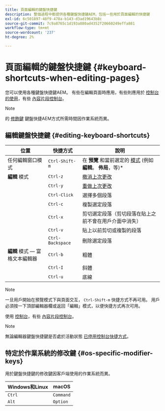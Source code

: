 ```yaml
---
title: 頁面編輯的鍵盤快捷鍵
description: 整個過程中都提供各種鍵盤快捷鍵AEM，包括一些用於頁面編輯的快捷鍵
exl-id: 6c501897-48f9-478a-b143-d3ad19643b8c
source-git-commit: 7c9a8765c1d193a880ad4352f20660249effa881
workflow-type: tm+mt
source-wordcount: '237'
ht-degree: 2%

---
```


# 頁面編輯的鍵盤快捷鍵 {#keyboard-shortcuts-when-editing-pages}

您可以使用各種鍵盤快捷鍵AEM。 有些在編輯頁面時應用，有些則應用於 [控制台的使用](/help/sites-cloud/authoring/getting-started/keyboard-shortcuts.md)，有些 [內容片段控制台](/help/sites-cloud/administering/content-fragments/content-fragments-console-keyboard-shortcuts.md)。

>[!NOTE]
>
>的 [修飾鍵](#os-specific-modifier-keys) 鍵盤快捷AEM方式所需時間因作業系統而異。

## 編輯鍵盤快捷鍵 {#editing-keyboard-shortcuts}

| 位置 | 快捷方式 | 說明 |
|---|---|---|
| 任何編輯窗口模式 | `Ctrl-Shift-m` | 在 **預覽** 和當前選定的 [模式](/help/sites-cloud/authoring/fundamentals/environment-tools.md#page-modes)</a> (例如 **編輯**。 **佈局**，等)* |
| **編輯** 模式 | `Ctrl-z` | [撤消上次更改](/help/sites-cloud/authoring/fundamentals/editing-content.md#undoing-and-redoing-page-edits) |
|  | `Ctrl-y` | [重做上次更改](/help/sites-cloud/authoring/fundamentals/editing-content.md#undoing-and-redoing-page-edits) |
|  | `Ctrl-Click` | 選擇多個段落 |
|  | `Ctrl-c` | 複製選定段落 |
|  | `Ctrl-x` | 剪切選定段落（剪切段落在貼上之前不會在用戶介面中消失） |
|  | `Ctrl-v` | 貼上以前剪切或複製的段落 |
|  | `Ctrl-Backspace` | 刪除選定段落 |
| **編輯** 模式 — 富格文本編輯器 | `Ctrl-b` | 粗體 |
|  | `Ctrl-I` | 斜體 |
|  | `Ctrl-u` | 底線 |

>[!NOTE]
>
>一旦用戶開始在預覽模式下與頁面交互， `Ctrl-Shift-m` 快捷方式不再可用。 用戶必須按一下頂部編輯器欄或返回「編輯」模式，以便快捷方式再次可用。

使用 [控制台](/help/sites-cloud/authoring/getting-started/keyboard-shortcuts.md)，有些 [內容片段控制台](/help/sites-cloud/administering/content-fragments/content-fragments-console-keyboard-shortcuts.md)。

>[!NOTE]
>
>無論編輯器鍵盤快捷鍵是否處於活動狀態 [已停用控制台快捷方式](/help/sites-cloud/authoring/getting-started/keyboard-shortcuts.md#deactivating-keyboard-shortcuts)。

## 特定於作業系統的修改鍵 {#os-specific-modifier-keys}

用於鍵盤快捷鍵的修改鍵因客戶端使用的作業系統而異。

| Windows和Linux | macOS |
|---|---|
| `Ctrl` | `Command` |
| `Alt` | `Option` |
